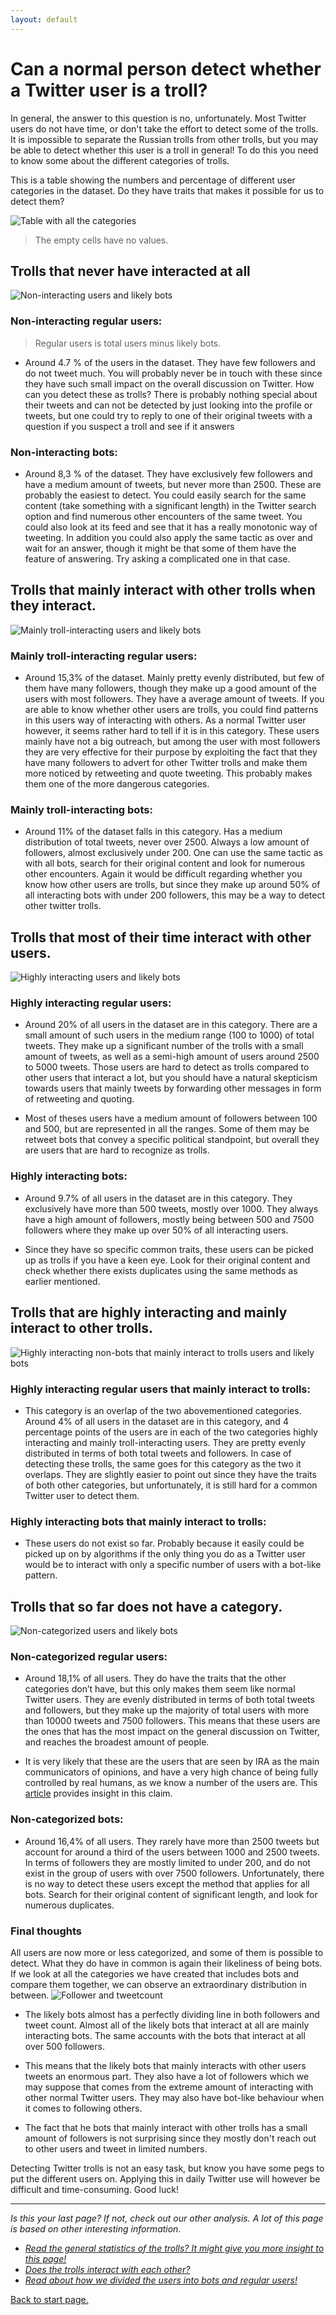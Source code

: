 ```yaml
---
layout: default
---
```

# Can a normal person detect whether a Twitter user is a troll?
In general, the answer to this question is no, unfortunately. Most Twitter users do not have time, or don't take the effort to detect some of the trolls. It is impossible to separate the Russian trolls from other trolls, but you may be able to detect whether this user is a troll in general! To do this you need to know some about the different categories of trolls.

This is a table showing the numbers and percentage of different user categories in the dataset. Do they have traits that makes it possible for us to detect them?

![Table with all the categories](/categories/finaltable.png)
> The empty cells have no values.

## Trolls that never have interacted at all
![Non-interacting users and likely bots](/categories/non-interacting.png)
### Non-interacting regular users:
> Regular users is total users minus likely bots. 
- Around 4.7 % of the users in the dataset. They have few followers and do not tweet much. You will probably never be in touch with these since they have such small impact on the overall discussion on Twitter. How can you detect these as trolls? There is probably nothing special about their tweets and can not be detected by just looking into the profile or tweets, but one could try to reply to one of their original tweets with a question if you suspect a troll and see if it answers


### Non-interacting bots: 
- Around 8,3 % of the dataset. They have exclusively few followers and have a medium amount of tweets, but never more than 2500. These are probably the easiest to detect. You could easily search for the same content (take something with a significant length) in the Twitter search option and find numerous other encounters of the same tweet. You could also look at its feed and see that it has a really monotonic way of tweeting. In addition you could also apply the same tactic as over and wait for an answer, though it might be that some of them have the feature of answering. Try asking a complicated one in that case.

## Trolls that mainly interact with other trolls when they interact.
![Mainly troll-interacting users and likely bots](/categories/mainlytrollinteracting.png)
### Mainly troll-interacting regular users: 

- Around 15,3% of the dataset. Mainly pretty evenly distributed, but few of them have many followers, though they make up a good amount of the users with most followers. They have a average amount of tweets. If you are able to know whether other users are trolls, you could find patterns in this users way of interacting with others. As a normal Twitter user however, it seems rather hard to tell if it is in this category. These users mainly have not a big outreach, but among the user with most followers they are very effective for their purpose by exploiting the fact that they have many followers to advert for other Twitter trolls and make them more noticed by retweeting and quote tweeting. This probably makes them one of the more dangerous categories.


### Mainly troll-interacting bots: 
- Around 11% of the dataset falls in this category. Has a medium distribution of total tweets, never over 2500. Always a low amount of followers, almost exclusively under 200. One can use the same tactic as with all bots, search for their original content and look for numerous other encounters. Again it would be difficult regarding whether you know how other users are trolls, but since they make up around 50% of all interacting bots with under 200 followers, this may be a way to detect other twitter trolls.

## Trolls that most of their time interact with other users.
![Highly interacting users and likely bots](/categories/highlyinteracting.png)
### Highly interacting regular users:
- Around 20% of all users in the dataset are in this category. There are a small amount of such users in the medium range (100 to 1000) of total tweets. They make up a significant number of the trolls with a small amount of tweets, as well as a semi-high amount of users around 2500 to 5000 tweets. Those users are hard to detect as trolls compared to other users that interact a lot, but you should have a natural skepticism towards users that mainly tweets by forwarding other messages in form of retweeting and quoting. 

- Most of theses users have a medium amount of followers between 100 and 500, but are represented in all the ranges. Some of them may be retweet bots that convey a specific political standpoint, but overall they are users that are hard to recognize as trolls.


### Highly interacting bots: 
- Around 9.7% of all users in the dataset are in this category. They exclusively have more than 500 tweets, mostly over 1000. They always have a high amount of followers, mostly being between 500 and 7500 followers where they make up over 50% of all interacting users. 

- Since they have so specific common traits, these users can be picked up as trolls if you have a keen eye. Look for their original content and check whether there exists duplicates using the same methods as earlier mentioned.

## Trolls that are highly interacting and mainly interact to other trolls.
![Highly interacting non-bots that mainly interact to trolls users and likely bots](/categories/hiahta.png)
### Highly interacting regular users that mainly interact to trolls: 
- This category is an overlap of the two abovementioned categories. Around 4% of all users in the dataset are in this category, and 4 percentage points of the users are in each of the two categories highly interacting and mainly troll-interacting users. They are pretty evenly distributed in terms of both total tweets and followers. In case of detecting these trolls, the same goes for this category as the two it overlaps. They are slightly easier to point out since they have the traits of both other categories, but unfortunately, it is still hard for a common Twitter user to detect them.


### Highly interacting bots that mainly interact to trolls:
- These users do not exist so far. Probably because it easily could be picked up on by algorithms if the only thing you do as a Twitter user would be to interact with only a specific number of users with a bot-like pattern.

## Trolls that so far does not have a category.
![Non-categorized users and likely bots](/categories/noncategorizedusers.png)
### Non-categorized regular users: 
- Around 18,1% of all users. They do have the traits that the other categories don’t have, but this only makes them seem like normal Twitter users. They are evenly distributed in terms of both total tweets and followers, but they make up the majority of total users with more than 10000 tweets and 7500 followers. This means that these users are the ones that has the most impact on the general discussion on Twitter, and reaches the broadest amount of people.
 
- It is very likely that these are the users that are seen by IRA as the main communicators of opinions, and have a very high chance of being fully controlled by real humans, as we know a number of the users are. This [article](https://www.buzzfeednews.com/article/maxseddon/documents-show-how-russias-troll-army-hit-america)  provides insight in this claim.


### Non-categorized bots:  
- Around 16,4% of all users. They rarely have more than 2500 tweets but account for around a third of the users between 1000 and 2500 tweets. In terms of followers they are mostly limited to under 200, and do not exist in the group of users with over 7500 followers. Unfortunately, there is no way to detect these users except the method that applies for all bots. Search for their original content of significant length, and look for numerous duplicates.

### Final thoughts
All users are now more or less categorized, and some of them is possible to detect. What they do have in common is again their likeliness of being bots. If we look at all the categories we have created that includes bots and compare them together, we can observe an extraordinary distribution in between.
![Follower and tweetcount](/botsdeciding/botinteracting.png)
* The likely bots almost has a perfectly dividing line in both followers and tweet count. Almost all of the likely bots that interact at all are mainly interacting bots. The same accounts with the bots that interact at all over 500 followers.

* This means that the likely bots that mainly interacts with other users tweets an enormous part. They also have a lot of followers which we may suppose that comes from the extreme amount of interacting with other normal Twitter users. They may also have bot-like behaviour when it comes to following others. 

* The fact that he bots that mainly interact with other trolls has a small amount of followers is not surprising since they mostly don't reach out to other users and tweet in limited numbers.

Detecting Twitter trolls is not an easy task, but know you have some pegs to put the different users on. Applying this in daily Twitter use will however be difficult and time-consuming. Good luck!


***
*Is this your last page? If not, check out our other analysis. A lot of this page is based on other interesting information.*

- *[Read the general statistics of the trolls? It might give you more insight to this page!](./generalstats.html)*
- *[Does the trolls interact with each other?](./interact.html)*
- *[Read about how we divided the users into bots and regular users!](./botdeciding.html)*

[Back to start page.](./)
